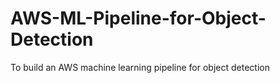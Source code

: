 # AWS-ML-Pipeline-for-Object-Detection
To build an AWS machine learning pipeline for object detection
